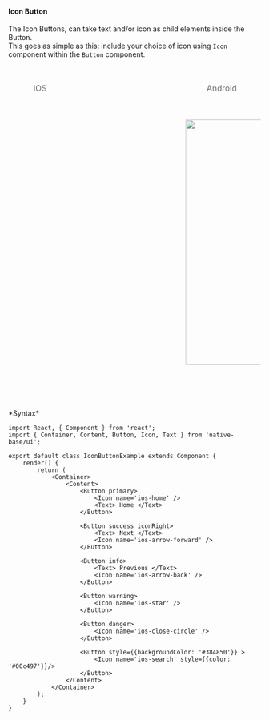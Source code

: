 #### Icon Button

The Icon Buttons, can take text and/or icon as child elements inside the Button.<br />
This goes as simple as this: include your choice of icon using <code>Icon</code> component within the <code>Button</code> component.

<br />
    <table>
      <thead>
        <tr style="border-style: hidden;">
          <td style="border-style: hidden;padding-left: 50px"><i class="fa fa-apple fa-5x" style="color: grey"></i>   <span style="color: grey;font-weight: 500">iOS</span></td>
          <td style="padding-left: 50px"><i class="fa fa-android fa-5x" style="color: grey"></i>   <span style="color: grey;font-weight: 500">Android</span></td>
        </tr>
      </thead>
      <thead>
        <tr style="border-style: hidden">
          <th style="border-style: hidden"><div style="background: url(../../assets/iphone.png) no-repeat; padding: 63px 20px 100px 18px; width: 292px"><img src="{{('../../assets/ios/components/icon-button.png')}}" alt="" /></th>
          <th><div style="background: url(../../assets/android.png) no-repeat; padding: 45px 118px 68px 0px; background-size: 292px 576px;"><img height="490px" width="266px" src="{{('../../assets/android/components/icon-button.png')}}" alt="" /></div></th>
        </tr>
      </thead>
    </table>
*Syntax*

<pre class="line-numbers"><code class="language-jsx">import React, { Component } from 'react';
import { Container, Content, Button, Icon, Text } from 'native-base/ui';
​
export default class IconButtonExample extends Component {
    render() {
        return (
            &lt;Container>
                &lt;Content>
                    &lt;Button primary>
                        &lt;Icon name='ios-home' />
                        &lt;Text> Home &lt;/Text>
                    &lt;/Button>

                    &lt;Button success iconRight>
                        &lt;Text> Next &lt;/Text>
                        &lt;Icon name='ios-arrow-forward' />
                    &lt;/Button>

                    &lt;Button info>
                        &lt;Text> Previous &lt;/Text>
                        &lt;Icon name='ios-arrow-back' />
                    &lt;/Button>

                    &lt;Button warning>
                        &lt;Icon name='ios-star' />
                    &lt;/Button>

                    &lt;Button danger>
                        &lt;Icon name='ios-close-circle' />
                    &lt;/Button>

                    &lt;Button style=&#123;{backgroundColor: '#384850'}} >
                        &lt;Icon name='ios-search' style=&#123;{color: '#00c497'}}/>
                    &lt;/Button>
                &lt;/Content>
            &lt;/Container>
        );
    }
}</code></pre>
